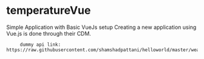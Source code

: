 # temperatureVue
Simple Application with Basic VueJs setup 
 Creating a new application using Vue.js is done through their CDM.
         
         dummy api link: https://raw.githubusercontent.com/shamshadpattani/helloworld/master/weather 
  
